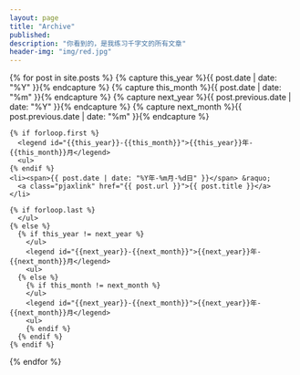 ```yaml
---
layout: page 
title: "Archive"
published: 
description: "你看到的，是我练习千字文的所有文章"
header-img: "img/red.jpg"
---
```




{% for post in site.posts  %}
    {% capture this_year %}{{ post.date | date: "%Y" }}{% endcapture %}
    {% capture this_month %}{{ post.date | date: "%m" }}{% endcapture %}
    {% capture next_year %}{{ post.previous.date | date: "%Y" }}{% endcapture %}
    {% capture next_month %}{{ post.previous.date | date: "%m" }}{% endcapture %}
      
    {% if forloop.first %}
      <legend id="{{this_year}}-{{this_month}}">{{this_year}}年-{{this_month}}月</legend>
      <ul>
    {% endif %}
    <li><span>{{ post.date | date: "%Y年-%m月-%d日" }}</span> &raquo; 
      <a class="pjaxlink" href="{{ post.url }}">{{ post.title }}</a>
    </li>
      
    {% if forloop.last %}
      </ul>
    {% else %}
      {% if this_year != next_year %}
        </ul>
        <legend id="{{next_year}}-{{next_month}}">{{next_year}}年-{{next_month}}月</legend>
        <ul>
      {% else %}    
        {% if this_month != next_month %}
        </ul>
        <legend id="{{next_year}}-{{next_month}}">{{next_year}}年-{{next_month}}月</legend>
        <ul>
        {% endif %}
      {% endif %}
    {% endif %}
{% endfor %}
